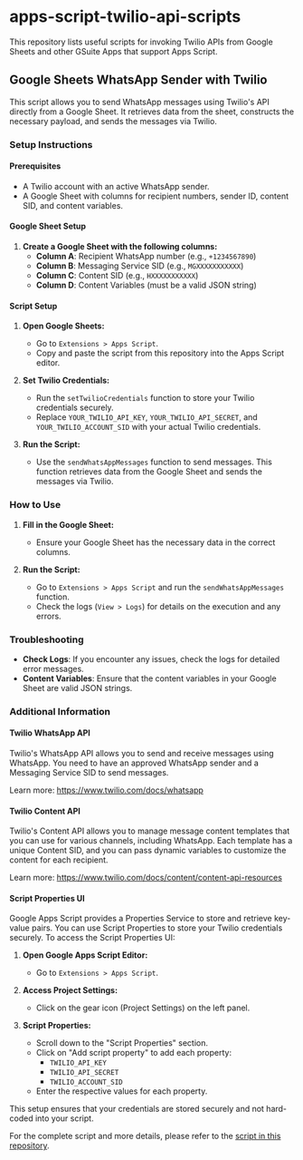 # apps-script-twilio-api-scripts

This repository lists useful scripts for invoking Twilio APIs from Google Sheets and other GSuite Apps that support Apps Script.

## Google Sheets WhatsApp Sender with Twilio

This script allows you to send WhatsApp messages using Twilio's API directly from a Google Sheet. It retrieves data from the sheet, constructs the necessary payload, and sends the messages via Twilio.

### Setup Instructions

#### Prerequisites

- A Twilio account with an active WhatsApp sender.
- A Google Sheet with columns for recipient numbers, sender ID, content SID, and content variables.

#### Google Sheet Setup

1. **Create a Google Sheet with the following columns:**
   - **Column A**: Recipient WhatsApp number (e.g., `+1234567890`)
   - **Column B**: Messaging Service SID (e.g., `MGXXXXXXXXXXX`)
   - **Column C**: Content SID (e.g., `HXXXXXXXXXXX`)
   - **Column D**: Content Variables (must be a valid JSON string)

#### Script Setup

1. **Open Google Sheets:**
   - Go to `Extensions > Apps Script`.
   - Copy and paste the script from this repository into the Apps Script editor.

2. **Set Twilio Credentials:**
   - Run the `setTwilioCredentials` function to store your Twilio credentials securely.
   - Replace `YOUR_TWILIO_API_KEY`, `YOUR_TWILIO_API_SECRET`, and `YOUR_TWILIO_ACCOUNT_SID` with your actual Twilio credentials.

3. **Run the Script:**
   - Use the `sendWhatsAppMessages` function to send messages. This function retrieves data from the Google Sheet and sends the messages via Twilio.

### How to Use

1. **Fill in the Google Sheet:**
   - Ensure your Google Sheet has the necessary data in the correct columns.

2. **Run the Script:**
   - Go to `Extensions > Apps Script` and run the `sendWhatsAppMessages` function.
   - Check the logs (`View > Logs`) for details on the execution and any errors.

### Troubleshooting

- **Check Logs**: If you encounter any issues, check the logs for detailed error messages.
- **Content Variables**: Ensure that the content variables in your Google Sheet are valid JSON strings.

### Additional Information

#### Twilio WhatsApp API

Twilio's WhatsApp API allows you to send and receive messages using WhatsApp. You need to have an approved WhatsApp sender and a Messaging Service SID to send messages.

Learn more: https://www.twilio.com/docs/whatsapp

#### Twilio Content API

Twilio's Content API allows you to manage message content templates that you can use for various channels, including WhatsApp. Each template has a unique Content SID, and you can pass dynamic variables to customize the content for each recipient.

Learn more: https://www.twilio.com/docs/content/content-api-resources


#### Script Properties UI

Google Apps Script provides a Properties Service to store and retrieve key-value pairs. You can use Script Properties to store your Twilio credentials securely. To access the Script Properties UI:

1. **Open Google Apps Script Editor:**
   - Go to `Extensions > Apps Script`.

2. **Access Project Settings:**
   - Click on the gear icon (Project Settings) on the left panel.

3. **Script Properties:**
   - Scroll down to the "Script Properties" section.
   - Click on "Add script property" to add each property:
     - `TWILIO_API_KEY`
     - `TWILIO_API_SECRET`
     - `TWILIO_ACCOUNT_SID`
   - Enter the respective values for each property.

This setup ensures that your credentials are stored securely and not hard-coded into your script.

For the complete script and more details, please refer to the [script in this repository](link-to-your-script).
